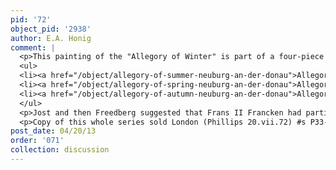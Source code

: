 ```yaml
---
pid: '72'
object_pid: '2938'
author: E.A. Honig
comment: |
  <p>This painting of the "Allegory of Winter" is part of a four-piece series of the seasons. Please see:</p>
  <ul>
  <li><a href="/object/allegory-of-summer-neuburg-an-der-donau">Allegory of Summer (Neuburg an der Donau)</a></li>
  <li><a href="/object/allegory-of-spring-neuburg-an-der-donau">Allegory of Spring (Neuburg an der Donau)</a></li>
  <li><a href="/object/allegory-of-autumn-neuburg-an-der-donau">Allegory of Autumn (Neuburg an der Donau)</a></li>
  </ul>
  <p>Jost and then Freedberg suggested that Frans II Francken had participated in the execution of this picture, painting the pair of figures seated at the table, but Ertz, Werche, and now Neumeister all feel that Van Balen executed all the figures here as in the other three pictures in the series. True that this is a more complex collaboration than others in series, and more difficult to distinguish hands. I don't see why Van Balen couldn't have done main figures at table, though. On the other hand, the figures in the shadows behind the table, a group of musicians, seem entirely different from the other, Van Balenish figures. They look as if Brueghel could have painted them. </p>
  <p>Copy of this whole series sold London (Phillips 20.vii.72) #s P33-36.</p>
post_date: 04/20/13
order: '071'
collection: discussion
---
```

